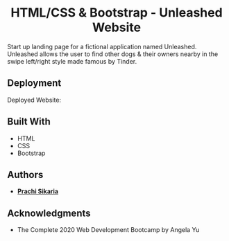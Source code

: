<h1 align="center">HTML/CSS & Bootstrap - Unleashed Website</h1>

Start up landing page for a fictional application named Unleashed. Unleashed allows the user to find other dogs & their owners nearby in the swipe left/right style made famous by Tinder.

## Deployment

Deployed Website: 


## Built With

  * HTML
  * CSS
  * Bootstrap

## Authors
  - 
    [**Prachi Sikaria**](https://github.com/Prachisikaria30)

## Acknowledgments

  * The Complete 2020 Web Development Bootcamp by Angela Yu

<br>
